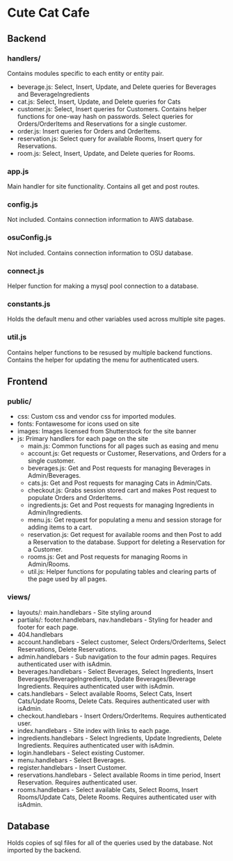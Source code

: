 # Cute Cat Cafe

## Backend

### handlers/
Contains modules specific to each entity or entity pair.
- beverage.js: Select, Insert, Update, and Delete queries for Beverages and BeverageIngredients
- cat.js: Select, Insert, Update, and Delete queries for Cats
- customer.js: Select, Insert queries for Customers. Contains helper functions for one-way hash on passwords. Select queries for Orders/OrderItems and Reservations for a single customer. 
- order.js: Insert queries for Orders and OrderItems.
- reservation.js: Select query for available Rooms, Insert query for Reservations. 
- room.js: Select, Insert, Update, and Delete queries for Rooms. 

### app.js
Main handler for site functionality. Contains all get and post routes. 

### config.js
Not included. Contains connection information to AWS database.

### osuConfig.js
Not included. Contains connection information to OSU database.

### connect.js
Helper function for making a mysql pool connection to a database. 

### constants.js
Holds the default menu and other variables used across multiple site pages.

### util.js
Contains helper functions to be resused by multiple backend functions. Contains the helper for updating
the menu for authenticated users. 

## Frontend
### public/
- css: Custom css and vendor css for imported modules.
- fonts: Fontawesome for icons used on site
- images: Images licensed from Shutterstock for the site banner
- js: Primary handlers for each page on the site
    - main.js: Common functions for all pages such as easing and menu
    - account.js: Get requests or Customer, Reservations, and Orders for a single customer.
    - beverages.js: Get and Post requests for managing Beverages in Admin/Beverages.
    - cats.js: Get and Post requests for managing Cats in Admin/Cats.
    - checkout.js: Grabs session stored cart and makes Post request to populate Orders and OrderItems.
    - ingredients.js: Get and Post requests for managing Ingredients in Admin/Ingredients.
    - menu.js: Get request for populating a menu and session storage for adding items to a cart.
    - reservation.js: Get request for available rooms and then Post to add a Reservation to the database. Support for deleting a Reservation for a Customer. 
    - rooms.js: Get and Post requests for managing Rooms in Admin/Rooms.
    - util.js: Helper functions for populating tables and clearing parts of the page used by all pages.

### views/
- layouts/: main.handlebars - Site styling around <body>
- partials/: footer.handlebars, nav.handlebars - Styling for header and footer for each page.
- 404.handlebars
- account.handlebars - Select customer, Select Orders/OrderItems, Select Reservations, Delete Reservations.
- admin.handlebars - Sub navigation to the four admin pages. Requires authenticated user with isAdmin.
- beverages.handlebars - Select Beverages, Select Ingredients, Insert Beverages/BeverageIngredients, Update Beverages/Beverage Ingredients. Requires authenticated user with isAdmin.
- cats.handlebars - Select available Rooms, Select Cats, Insert Cats/Update Rooms, Delete Cats. Requires authenticated user with isAdmin.
- checkout.handlebars - Insert Orders/OrderItems. Requires authenticated user.
- index.handlebars - Site index with links to each page.
- ingredients.handlebars - Select Ingredients, Update Ingredients, Delete Ingredients. Requires authenticated user with isAdmin.
- login.handlebars - Select existing Customer.
- menu.handlebars - Select Beverages. 
- register.handlebars - Insert Customer.
- reservations.handlebars - Select available Rooms in time period, Insert Reservation. Requires authenticated user. 
- rooms.handlebars - Select available Cats, Select Rooms, Insert Rooms/Update Cats, Delete Rooms. Requires authenticated user with isAdmin.


## Database
Holds copies of sql files for all of the queries used by the database. Not imported by the backend. 